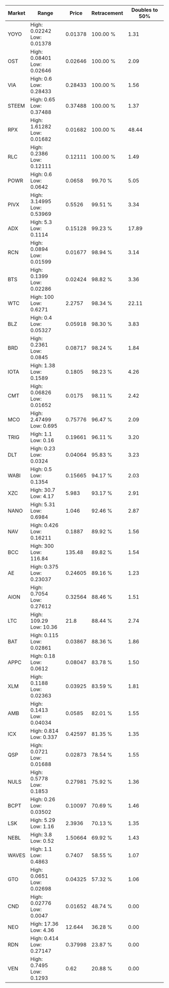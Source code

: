 | Market | Range | Price| Retracement | Doubles to 50% |
| --- | --- | --- | --- | --- |
| YOYO | High: 0.02242<br />Low: 0.01378 | 0.01378 | 100.00 % | 1.31 |
| OST | High: 0.08401<br />Low: 0.02646 | 0.02646 | 100.00 % | 2.09 |
| VIA | High: 0.6<br />Low: 0.28433 | 0.28433 | 100.00 % | 1.56 |
| STEEM | High: 0.65<br />Low: 0.37488 | 0.37488 | 100.00 % | 1.37 |
| RPX | High: 1.61282<br />Low: 0.01682 | 0.01682 | 100.00 % | 48.44 |
| RLC | High: 0.2386<br />Low: 0.12111 | 0.12111 | 100.00 % | 1.49 |
| POWR | High: 0.6<br />Low: 0.0642 | 0.0658 | 99.70 % | 5.05 |
| PIVX | High: 3.14995<br />Low: 0.53969 | 0.5526 | 99.51 % | 3.34 |
| ADX | High: 5.3<br />Low: 0.1114 | 0.15128 | 99.23 % | 17.89 |
| RCN | High: 0.0894<br />Low: 0.01599 | 0.01677 | 98.94 % | 3.14 |
| BTS | High: 0.1399<br />Low: 0.02286 | 0.02424 | 98.82 % | 3.36 |
| WTC | High: 100<br />Low: 0.6271 | 2.2757 | 98.34 % | 22.11 |
| BLZ | High: 0.4<br />Low: 0.05327 | 0.05918 | 98.30 % | 3.83 |
| BRD | High: 0.2361<br />Low: 0.0845 | 0.08717 | 98.24 % | 1.84 |
| IOTA | High: 1.38<br />Low: 0.1589 | 0.1805 | 98.23 % | 4.26 |
| CMT | High: 0.06826<br />Low: 0.01652 | 0.0175 | 98.11 % | 2.42 |
| MCO | High: 2.47499<br />Low: 0.695 | 0.75776 | 96.47 % | 2.09 |
| TRIG | High: 1.1<br />Low: 0.16 | 0.19661 | 96.11 % | 3.20 |
| DLT | High: 0.23<br />Low: 0.0324 | 0.04064 | 95.83 % | 3.23 |
| WABI | High: 0.5<br />Low: 0.1354 | 0.15665 | 94.17 % | 2.03 |
| XZC | High: 30.7<br />Low: 4.17 | 5.983 | 93.17 % | 2.91 |
| NANO | High: 5.31<br />Low: 0.6984 | 1.046 | 92.46 % | 2.87 |
| NAV | High: 0.426<br />Low: 0.16211 | 0.1887 | 89.92 % | 1.56 |
| BCC | High: 300<br />Low: 116.84 | 135.48 | 89.82 % | 1.54 |
| AE | High: 0.375<br />Low: 0.23037 | 0.24605 | 89.16 % | 1.23 |
| AION | High: 0.7054<br />Low: 0.27612 | 0.32564 | 88.46 % | 1.51 |
| LTC | High: 109.29<br />Low: 10.36 | 21.8 | 88.44 % | 2.74 |
| BAT | High: 0.115<br />Low: 0.02861 | 0.03867 | 88.36 % | 1.86 |
| APPC | High: 0.18<br />Low: 0.0612 | 0.08047 | 83.78 % | 1.50 |
| XLM | High: 0.1188<br />Low: 0.02363 | 0.03925 | 83.59 % | 1.81 |
| AMB | High: 0.1413<br />Low: 0.04034 | 0.0585 | 82.01 % | 1.55 |
| ICX | High: 0.814<br />Low: 0.337 | 0.42597 | 81.35 % | 1.35 |
| QSP | High: 0.0721<br />Low: 0.01688 | 0.02873 | 78.54 % | 1.55 |
| NULS | High: 0.5778<br />Low: 0.1853 | 0.27981 | 75.92 % | 1.36 |
| BCPT | High: 0.26<br />Low: 0.03502 | 0.10097 | 70.69 % | 1.46 |
| LSK | High: 5.29<br />Low: 1.16 | 2.3936 | 70.13 % | 1.35 |
| NEBL | High: 3.8<br />Low: 0.52 | 1.50664 | 69.92 % | 1.43 |
| WAVES | High: 1.1<br />Low: 0.4863 | 0.7407 | 58.55 % | 1.07 |
| GTO | High: 0.0651<br />Low: 0.02698 | 0.04325 | 57.32 % | 1.06 |
| CND | High: 0.02776<br />Low: 0.0047 | 0.01652 | 48.74 % | 0.00 |
| NEO | High: 17.36<br />Low: 4.36 | 12.644 | 36.28 % | 0.00 |
| RDN | High: 0.414<br />Low: 0.27147 | 0.37998 | 23.87 % | 0.00 |
| VEN | High: 0.7495<br />Low: 0.1293 | 0.62 | 20.88 % | 0.00 |
